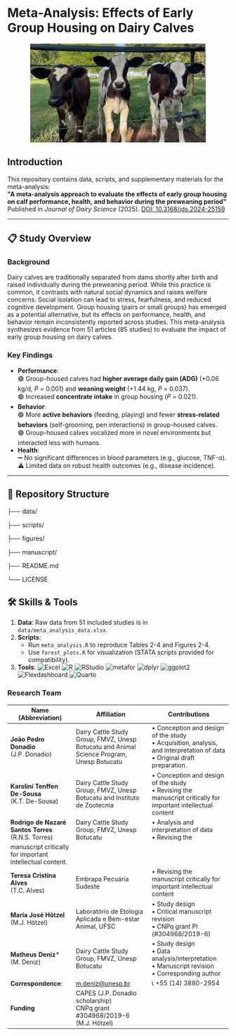 # Meta-Analysis: Effects of Early Group Housing on Dairy Calves

<div align="center">
  <img src="figures/groupcalves.jpg" alt="Calves" width="400"/>
</div>


## Introduction

This repository contains data, scripts, and supplementary materials for the meta-analysis:  
**"A meta-analysis approach to evaluate the effects of early group housing on calf performance, health, and behavior during the preweaning period"**  
Published in *Journal of Dairy Science* (2025). [DOI: 10.3168/jds.2024-25159](https://doi.org/10.3168/jds.2024-25159)

---

## 📋 Study Overview

### Background
Dairy calves are traditionally separated from dams shortly after birth and raised individually during the preweaning period. While this practice is common, it contrasts with natural social dynamics and raises welfare concerns. Social isolation can lead to stress, fearfulness, and reduced cognitive development. Group housing (pairs or small groups) has emerged as a potential alternative, but its effects on performance, health, and behavior remain inconsistently reported across studies. This meta-analysis synthesizes evidence from 51 articles (85 studies) to evaluate the impact of early group housing on dairy calves.

### Key Findings
- **Performance**:  
  🟢 Group-housed calves had **higher average daily gain (ADG)** (+0.06 kg/d, *P* = 0.001) and **weaning weight** (+1.44 kg, *P* = 0.037).  
  🟢 Increased **concentrate intake** in group housing (*P* = 0.021).  
- **Behavior**:  
  🟢 More **active behaviors** (feeding, playing) and fewer **stress-related behaviors** (self-grooming, pen interactions) in group-housed calves.  
  🟢 Group-housed calves vocalized more in novel environments but interacted less with humans.  
- **Health**:  
  ➖ No significant differences in blood parameters (e.g., glucose, TNF-α).  
  ⚠️ Limited data on robust health outcomes (e.g., disease incidence).  

---

## 📂 Repository Structure
├── data/

├── scripts/

├── figures/

├── manuscript/

├── README.md

└── LICENSE

## 🛠️ Skills & Tools
1. **Data**: Raw data from 51 included studies is in `data/meta_analysis_data.xlsx`.
2. **Scripts**:
   - Run `meta_analysis.R` to reproduce Tables 2-4 and Figures 2-4.
   - Use `forest_plots.R` for visualization (STATA scripts provided for compatibility).
3. **Tools**: ![Excel](https://img.shields.io/badge/Excel-217346?logo=microsoftexcel&logoColor=white) ![R](https://img.shields.io/badge/R-276DC3?logo=r&logoColor=white) ![RStudio](https://img.shields.io/badge/RStudio-75AADB?logo=rstudio&logoColor=white) ![metafor](https://img.shields.io/badge/metafor-4.2--0-8B9DC3) ![dplyr](https://img.shields.io/badge/dplyr-1.1.0-1D6F42) ![ggplot2](https://img.shields.io/badge/ggplot2-3.4.0-3A7CB8) ![Flexdashboard](https://img.shields.io/badge/Flexdashboard-1.0-4B9CD3?logo=r&logoColor=white) ![Quarto](https://img.shields.io/badge/Quarto-1976D2?logo=quarto&logoColor=white)

### Research Team

| Name (Abbreviation)       | Affiliation                                                                 | Contributions                                                                 |
|---------------------------|-----------------------------------------------------------------------------|-------------------------------------------------------------------------------|
| **João Pedro Donadio**<br>(J.P. Donadio) | Dairy Cattle Study Group, FMVZ, Unesp Botucatu and Animal Science Program, Unesp Botucatu | • Conception and design of the study<br> • Acquisition, analysis, and interpretation of data<br> • Original draft preparation. |
| **Karolini Tenffen De-Sousa**<br>(K.T. De-Sousa) |  Dairy Cattle Study Group, FMVZ, Unesp Botucatu and Instituto de Zootecnia | • Conception and design of the study<br>• Revising the manuscript critically for important intellectual content |
| **Rodrigo de Nazaré Santos Torres**<br>(R.N.S. Torres) | Dairy Cattle Study Group, FMVZ, Unesp Botucatu | • Analysis and interpretation of data<br> • Revising the
manuscript critically for important intellectual content. |
| **Teresa Cristina Alves**<br>(T.C. Alves) | Embrapa Pecuária Sudeste | • Revising the manuscript critically for important intellectual content |
| **Maria José Hötzel**<br>(M.J. Hötzel) | Laboratório de Etologia Aplicada e Bem-estar Animal, UFSC | • Study design<br>• Critical manuscript revision<br>• CNPq grant PI (#304968/2019-6) |
| **Matheus Deniz***<br>(M. Deniz) | Dairy Cattle Study Group, FMVZ, Unesp Botucatu | • Study design<br>• Data analysis/interpretation<br>• Manuscript revision<br>• Corresponding author |
| **Correspondence**: | m.deniz@unesp.br              | 📞 +55 (14) 3880-2954  |
| **Funding**    | CAPES (J.P. Donadio scholarship)<br>CNPq grant #304968/2019-6 (M.J. Hötzel) |

